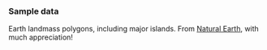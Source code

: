 ### Sample data

Earth landmass polygons, including major islands. From [Natural Earth](http://www.naturalearthdata.com/), with much appreciation!
